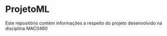 # ProjetoML
Este repositório contém informações a respeito do projeto desenvolvido na disciplina MAC0460
